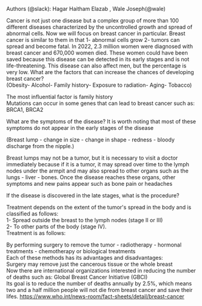 Authors (@slack): Hagar Haitham Elazab , Wale Joseph(@wale)

Cancer is not just one disease but a complex group of more than 100 different diseases characterized by the uncontrolled growth and spread of abnormal cells. Now we will focus on breast cancer in particular. Breast cancer is similar to them in that 1- abnormal cells grow 2- tumors can spread and become fatal. In 2022, 2.3 million women were diagnosed with breast cancer and 670,000 women died. These women could have been saved because this disease can be detected in its early stages and is not life-threatening. This disease can also affect men, but the percentage is very low. What are the factors that can increase the chances of developing breast cancer?  
(Obesity- Alcohol- Family history- Exposure to radiation- Aging- Tobacco)

The most influential factor is family history  
Mutations can occur in some genes that can lead to breast cancer such as: BRCA1, BRCA2

What are the symptoms of the disease? It is worth noting that most of these symptoms do not appear in the early stages of the disease

(Breast lump \- change in size \- change in shape \- redness \- bloody discharge from the nipple.)

Breast lumps may not be a tumor, but it is necessary to visit a doctor immediately because if it is a tumor, it may spread over time to the lymph nodes under the armpit and may also spread to other organs such as the lungs \- liver \- bones. Once the disease reaches these organs, other symptoms and new pains appear such as bone pain or headaches

If the disease is discovered in the late stages, what is the procedure?

Treatment depends on the extent of the tumor's spread in the body and is classified as follows:  
1- Spread outside the breast to the lymph nodes (stage II or III)  
2- To other parts of the body (stage IV).  
Treatment is as follows:

By performing surgery to remove the tumor \- radiotherapy \- hormonal treatments \- chemotherapy or biological treatments  
Each of these methods has its advantages and disadvantages:  
Surgery may remove just the cancerous tissue or the whole breast  
Now there are international organizations interested in reducing the number of deaths such as: Global Breast Cancer Initiative (GBCI)  
Its goal is to reduce the number of deaths annually by 2.5%, which means two and a half million people will not die from breast cancer and save their lifes.
https://www.who.int/news-room/fact-sheets/detail/breast-cancer